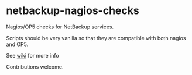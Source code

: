 netbackup-nagios-checks
=======================
Nagios/OP5 checks for NetBackup services.

Scripts should be very vanilla so that they are compatible with both nagios and OP5.

See [wiki](https://github.com/ondmagi/netbackup-nagios-checks/wiki) for more info

Contributions welcome.
